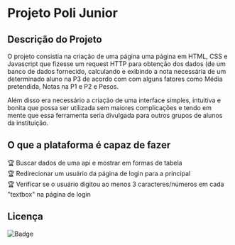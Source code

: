 # Projeto Poli Junior

## Descrição do Projeto
<p>
O projeto consistia na criação de uma página uma página em HTML, CSS e Javascript que fizesse um 
request HTTP para obtenção dos dados (de um banco de dados fornecido, calculando e exibindo a nota 
necessária de um determinado aluno na P3 de acordo com com alguns fatores como Média pretendida, 
Notas na P1 e P2 e Pesos.

Além disso era necessário a criação de uma interface simples, intuitiva e bonita que possa ser utilizada 
sem maiores complicações e tendo em mente que essa ferramenta seria divulgada para outros grupos de alunos
da instituição.
</p>


## O que a plataforma é capaz de fazer
:trophy: Buscar dados de uma api e mostrar em formas de tabela <br/>
:trophy: Redirecionar um usuário da página de login para a principal <br/>
:trophy: Verificar se o usuário digitou ao menos 3 caracteres/números em cada "textbox" na página de login <br/>




## Licença
![Badge](https://img.shields.io/github/license/rafaelmspu2/Projeto-Poli-Junior)
